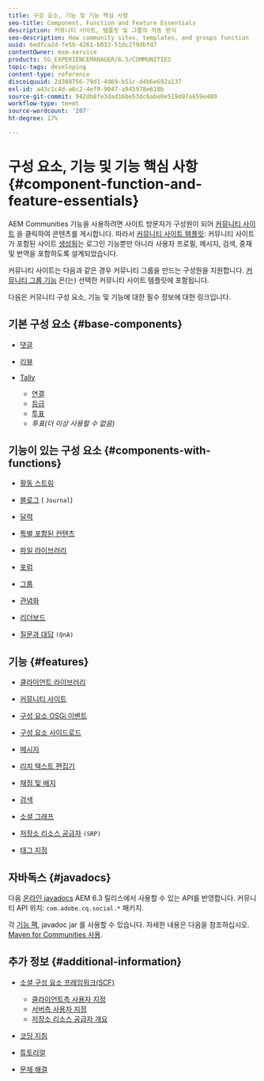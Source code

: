 ```yaml
---
title: 구성 요소, 기능 및 기능 핵심 사항
seo-title: Component, Function and Feature Essentials
description: 커뮤니티 사이트, 템플릿 및 그룹의 작동 방식
seo-description: How community sites, templates, and groups function
uuid: 6edfca2d-fe5b-4261-b033-51dc2f9dbfd7
contentOwner: msm-service
products: SG_EXPERIENCEMANAGER/6.5/COMMUNITIES
topic-tags: developing
content-type: reference
discoiquuid: 2d308756-79d1-4d69-b51c-d4b6e692a137
exl-id: a43c1c4d-a6c2-4ef9-9047-a945978e618b
source-git-commit: 942db8fe3dad16be53dc6abe0e519d97a659e480
workflow-type: tm+mt
source-wordcount: '207'
ht-degree: 17%

---
```


# 구성 요소, 기능 및 기능 핵심 사항  {#component-function-and-feature-essentials}

AEM Communities 기능을 사용하려면 사이트 방문자가 구성원이 되어 [커뮤니티 사이트](overview.md#communitiessites) 을 클릭하여 콘텐츠를 게시합니다. 따라서 [커뮤니티 사이트 템플릿](sites.md): 커뮤니티 사이트가 포함된 사이트 [생성됨](sites-console.md)는 로그인 기능뿐만 아니라 사용자 프로필, 메시지, 검색, 중재 및 번역을 포함하도록 설계되었습니다.

커뮤니티 사이트는 다음과 같은 경우 커뮤니티 그룹을 만드는 구성원을 지원합니다. [커뮤니티 그룹 기능](functions.md#groups-function) 은(는) 선택한 커뮤니티 사이트 템플릿에 포함됩니다.

다음은 커뮤니티 구성 요소, 기능 및 기능에 대한 필수 정보에 대한 링크입니다.

## 기본 구성 요소 {#base-components}

* [댓글](essentials-comments.md)
* [리뷰](reviews-basics.md)
* [Tally](tally.md)

   * [연결](essentials-liking.md)
   * [등급](rating-basics.md)
   * [투표](essentials-voting.md)
   * *투표(더 이상 사용할 수 없음)*

## 기능이 있는 구성 요소 {#components-with-functions}

* [활동 스트림](essentials-activities.md)
* [블로그](blog-developer-basics.md) ( `Journal`)

* [달력](calendar-basics-for-developers.md)
* [특별 포함된 컨텐츠](essentials-featured.md)
* [파일 라이브러리](essentials-file-library.md)
* [포럼](essentials-forum.md)
* [그룹](essentials-groups.md)
* [관념화](ideation.md)
* [리더보드](leaderboard.md)
* [질문과 대답](qna-essentials.md) `(QnA)`

## 기능 {#features}

* [클라이언트 라이브러리](clientlibs.md)
* [커뮤니티 사이트](sites-for-developers.md)
* [구성 요소 OSGi 이벤트](events.md)
* [구성 요소 사이드로드](sideloading.md)
* [메시지](essentials-messaging.md)
* [리치 텍스트 편집기](rte.md)
* [채점 및 배지](configure-scoring.md)
* [검색](search-implementation.md)
* [소셜 그래프](essentials-socialgraph.md)
* [저장소 리소스 공급자](srp-and-ugc.md) `(SRP)`

* [태그 지정](tag.md)

## 자바독스 {#javadocs}

다음 [온라인 javadocs](../../help/sites-developing/reference-materials.md) AEM 6.3 릴리스에서 사용할 수 있는 API를 반영합니다.
커뮤니티 API 위치: `com.adobe.cq.social.*` 패키지.

각 [기능 팩](deploy-communities.md#latestfeaturepack), javadoc jar 를 사용할 수 있습니다. 자세한 내용은 다음을 참조하십시오. [Maven for Communities 사용](maven.md#javadocs).

## 추가 정보 {#additional-information}

* [소셜 구성 요소 프레임워크(SCF)](scf.md)

   * [클라이언트측 사용자 지정](client-customize.md)
   * [서버측 사용자 지정](server-customize.md)
   * [저장소 리소스 공급자 개요](srp.md)

* [코딩 지침](code-guide.md)
* [튜토리얼](tutorials.md)
* [문제 해결](troubleshooting.md)
